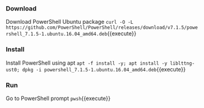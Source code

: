 
### Download

Download PowerShell Ubuntu package
`curl -O -L https://github.com/PowerShell/PowerShell/releases/download/v7.1.5/powershell_7.1.5-1.ubuntu.16.04_amd64.deb`{{execute}}


### Install

Install PowerShell using apt
`apt -f install -y; apt install -y liblttng-ust0; dpkg -i powershell_7.1.5-1.ubuntu.16.04_amd64.deb`{{execute}}


### Run

Go to PowerShell prompt
`pwsh`{{execute}}

